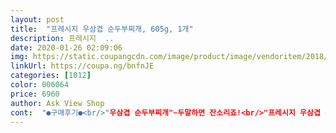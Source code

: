 ```yaml
---
layout: post 
title:  "프레시지 우삼겹 순두부찌개, 605g, 1개" 
description: 프레시지  ..
date: 2020-01-26 02:09:06 
img: https://static.coupangcdn.com/image/product/image/vendoritem/2018/12/26/4117038894/7fccb641-5ddc-4d76-b68f-8f9f359f6f5f.jpg 
linkUrl: https://coupa.ng/bnfnJE 
categories: [1012] 
color: 006064 
price: 6960 
author: Ask View Shop 
cont:  "●구매후기●<br/>"우삼겹 순두부찌개"~두말하면 잔소리죠!<br/>"프레시지 우삼겹 순두부찌개"~는,<br/>(레시피에는 뚜껑을 닫고 끓이라고 했지만<br/>1.<br/> 코팅 된 팬에 우삼겹을 1분 정도 볶아 줍니다<br/>1분 정도 끓여줍니다<br/>1분 정도 함께 볶아 줍니다<br/>2.<br/> 쥬키니호박, 팽이버섯과 양념을 넣고<br/>2인분이 안되고 혼자 먹어야 양이 맞네요<br/>2인분이라서 순두부가 넉넉하게<br/>2팩~한꺼번에 끓여서 아들녀석 밥챙겨 줄때,<br/>3.<br/> 순두부를 하나 다 넣고<br/>3번에 나눠 먹이면 딱~이겠어요!<br/>4.<br/> 대파와 청양고추를 넣고<br/>4월 30일에 주문해서<br/>5월 1일 새벽에 받아보았어요<br/>✅가격: 5,900원×2=11,800원.<br/><br/>✅가격: 6,790원.<br/><br/>✅구성: 605g/1개.<br/><br/>✅구성: 605g/1개×2.<br/><br/>✅배송: 2020년 3월29일(로켓 프레시 배송).<br/><br/>✅배송: 2020년 5월8일(로켓 프레시/새벽 배송).<br/><br/>✅상품: [프레시지 우삼겹 순두부].<br/><br/>✅상품: [프레시지 우삼겹 순두부찌개].<br/><br/>✅유통기한: 2020년 4월2일.<br/><br/>✅유통기한: 2020년 5월10일.<br/><br/>✅주문: 2020년 3월28일.<br/><br/>✅주문: 2020년 5월7일.<br/><br/>✔따로 떠서~먹어도ᆢ밥 말아서 후루룩~먹어도ᆢ<br/>✔레시피대로 따라하면 10분안에 맛있고 근사한,<br/>✔이거이거~넘~맛있다며 또~재주문하래요!<br/>고추기름 비법양념 덕에 국물맛이 일품~입니다!<br/>공기 쫘악 빼고 들어 있어요<br/>구입해 봤어요<br/>국물을 맛보니 칼칼하고 괜찮아요~<br/>그냥 물이 들어 있어서<br/>그때그때~주문하며 장보는일이 일상이 되어 버렸네요!<br/>끓이면서 물을 날리려고<br/>끓일 때부터 냄새가 아쥬 좋더라고요 ㅎㅎㅎ<br/>남편 다 줘야 할 거 같은데요 ㅎㅎㅎ<br/>남편은 찌개 특히 두부 종류는 많이 먹기 때문에<br/>냉장제품이라서 유통기한이 길지는 않아요<br/>넉넉~히 사서 더~챙겨두게 되네요!<br/>다음에 또 사 먹어야겠어요 ^^<br/>둘이 나눠 먹으면 양이 부족해요 ㅎㅎㅎ;;<br/>들어 있네요<br/>또~1인이 혼자서 다~먹기에는 좀~넉넉~해서,<br/>또~늘~발빠른 "쿠팡~로켓급 프레시 새벽배송"~덕에,<br/>뚜껑을 열고 조리했어요)<br/>로켓급~발빠른 "로켓프레시~배송"~덕에,<br/>맛이 괜찮다고 좋아합니다 ^^<br/>맛있는 요리 많이 해먹더라고요 ^^<br/>맛있어서 자꾸자꾸~찾게되는 마성의 찌개!<br/>매번 님편님~소주 안주로만 끓여줬었네요!<br/>몇일전에 주문한 제품이 있어서 끓이고 있는데,<br/>모두 양보했어요 ㅋㅋㅋ<br/>물 300ml를 붓고 6분 정도 센 불에<br/>물만 정량~부어 보르르~끓이기만 하면되니,<br/>물이 많아 보이더라고요<br/>뭐~라도 맛있다!~하면 무조건 바로바로~<br/>뭐~좀~서운하긴 하지만 저도 같은생각이니 인정에 한표!<br/>미리 끓여두고 조금씩 덜어서 데워 주거든요!<br/>밀키트나 반조리 제품들이 보통 그렇듯이<br/>밀키트를 구입해서 먹어보고 만족도가 높아서<br/>바글바글 끓여 줍니다<br/>바로 밀키트의 매력이죠 ㅎㅎㅎ<br/>반 정도 떠 보았어요<br/>보글보글~맛있게 끓여서 차려냅니다!<br/>보냉 백 안에 아이스팩과 함께<br/>보통 사람은 2인분이지만<br/>봉투는 재활용하면 된데요<br/>사랑합니다!쿠팡~늘~감사해요!~^^"<br/>삼시세끼 가끔 봤었는데,<br/>삼시세끼에서 우삼겹 순두부찌개를<br/>설명서도 한 장 들어 있고요<br/>설명서를 보고 하나씩 따라 해 봤어요<br/>세상 편해서 넘~좋음~요!<br/>순두부가 하나 통째로 들어 있어요 ㅎㅎㅎ<br/>순두부찌개는 물이 자작해야 맛있어서<br/>시원하게 잘 왔어요<br/>아들램~이  국물맛을 보더니 허걱~@@"<br/>아예ᆢ2팩~주문했네요!<br/>언제든 주문만하면 뚝딱~도깨비 방망이처럼,<br/>오늘도 저는 아들램~의 최애 "우삼겹~순두부찌개"~를,<br/>온 것처럼 음청 빨랑 왔어요 ㅎㅎㅎ<br/>왠지 다음에도 끓여서<br/>외식대신 배달음식 and amp;택배 반조리식품 배송이,<br/>요리 방법은 참 쉬워요 ^^<br/>요리방법 적혀 있는<br/>요즘,장보기가 느무느무~편해졌네요!~^^"<br/>요즘,코로나19~덕에 계속 방학도 연장되고,<br/>요즘처럼 편한세상에 살고있어서 감사할 따름입니다!<br/>우리집 두 남자(남편 and amp;아들)들이 엄지척~인정했네요!<br/>우삼겹 순두부찌개<br/>우삼겹 순두부찌개 밀키트를<br/>우삼겹이 들어가서 국물 맛이 더 좋은 거 같아요 ^^<br/>우삼겹이랑 채소들이<br/>이거 왤케~맛있냐며 남편님~안주찌개를,<br/>이건 뭐~요~브랜드 홍보대사도 아닙니다만,<br/>이라고 되어 있네요<br/>이번에는 찌개를 한 번 구입해 봤어요<br/>이어서는 잘~안~먹는 편이라 보통2~3개쯤~<br/>이젠 그저 레시피~없이도 눈을 감고도 뚝딱~끓여냅니다!<br/>이젠ᆢ휴대폰 장바구니에 필요한 물품들 and amp;식자재들 and amp;신선식품들~잔뜩~담아 두고,<br/>일단,3번~3끼~는 준비완료!<br/>입 짧은 녀석이라 같은반찬 and amp;국,찌개도,<br/>자주자주~넘~맛있게 자알~먹고 있습니다!<br/>장보기가 느무느무~수훨~해져서 좋음~요!<br/>재료손질이 다~되어있어서 털어넣기만 하고,<br/>저는 뚜껑을 열고 바글바글 끓였어요<br/>저번에 더블체다 함박 스테이크<br/>저후집 아들램~의 최애 찌개인 관계로,<br/>절반은 덜어 밥말아 한그릇 순삭~헤치워 버리네요!<br/>제가 직접끓인 찌개보다 요~제품이 더~맛있데요!<br/>제품 받자마자 그날 저녁에 당장<br/>조금 달긴 하지만<br/>좋아하는 남편을 위해<br/>진공포장으로 짱짱하게<br/>집에있는 시간도 많아지고 그래서,<br/>찌개 끓인 것에서<br/>찌개가 뚝딱~만들어 집니다!<br/>찢어서 물 따라 버리고<br/>최소 일주일에 2~3팩씩은 구매하고 있는중!<br/>칼칼하고 개운하고 매콤한 거<br/>칼칼하고 달짝지근하고 맛있어요<br/>쿠팡 로켓 프레시답게 로켓 타고<br/>쿠팡에서 사용하는 아이스팩 안에는<br/>특별한 밑반찬없이도 밥 한공기 뚝딱~헤치웁니다!<br/>파는 제품답게 좀 달지만<br/>패키지 뚜껑을 열어보니<br/>패키지에 2인분이라고 쓰여있지만<br/>하지만 괜찮습니다<br/>한 팩으로 1인2끼는 충분히 해결!<br/>한 팩으로 2인이 먹기엔 좀~아쉽고,<br/>해 먹었거든요 ㅎㅎㅎ<br/>해 먹었나 봐요 ㅎㅎㅎ<br/>훨씬~더~많이 늘어난것 같네요!<br/>﻿쿠팡 로켓 프레시에서<br/>" 
---
```

